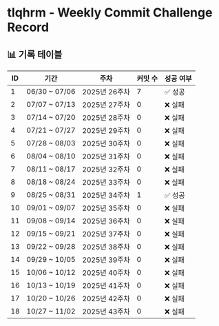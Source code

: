 # tlqhrm - Weekly Commit Challenge Record

## 📊 기록 테이블

| ID | 기간 | 주차 | 커밋 수 | 성공 여부 |
| --- | --- | --- | --- | --- |
| 1 | 06/30 ~ 07/06 | 2025년 26주차 | 7 | ✅ 성공 |
| 2 | 07/07 ~ 07/13 | 2025년 27주차 | 0 | ❌ 실패 |
| 3 | 07/14 ~ 07/20 | 2025년 28주차 | 0 | ❌ 실패 |
| 4 | 07/21 ~ 07/27 | 2025년 29주차 | 0 | ❌ 실패 |
| 5 | 07/28 ~ 08/03 | 2025년 30주차 | 0 | ❌ 실패 |
| 6 | 08/04 ~ 08/10 | 2025년 31주차 | 0 | ❌ 실패 |
| 7 | 08/11 ~ 08/17 | 2025년 32주차 | 0 | ❌ 실패 |
| 8 | 08/18 ~ 08/24 | 2025년 33주차 | 0 | ❌ 실패 |
| 9 | 08/25 ~ 08/31 | 2025년 34주차 | 1 | ✅ 성공 |
| 10 | 09/01 ~ 09/07 | 2025년 35주차 | 0 | ❌ 실패 |
| 11 | 09/08 ~ 09/14 | 2025년 36주차 | 0 | ❌ 실패 |
| 12 | 09/15 ~ 09/21 | 2025년 37주차 | 0 | ❌ 실패 |
| 13 | 09/22 ~ 09/28 | 2025년 38주차 | 0 | ❌ 실패 |
| 14 | 09/29 ~ 10/05 | 2025년 39주차 | 0 | ❌ 실패 |
| 15 | 10/06 ~ 10/12 | 2025년 40주차 | 0 | ❌ 실패 |
| 16 | 10/13 ~ 10/19 | 2025년 41주차 | 0 | ❌ 실패 |
| 17 | 10/20 ~ 10/26 | 2025년 42주차 | 0 | ❌ 실패 |
| 18 | 10/27 ~ 11/02 | 2025년 43주차 | 0 | ❌ 실패 |
